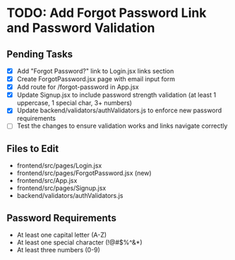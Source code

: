 # TODO: Add Forgot Password Link and Password Validation

## Pending Tasks
- [x] Add "Forgot Password?" link to Login.jsx links section
- [x] Create ForgotPassword.jsx page with email input form
- [x] Add route for /forgot-password in App.jsx
- [x] Update Signup.jsx to include password strength validation (at least 1 uppercase, 1 special char, 3+ numbers)
- [x] Update backend/validators/authValidators.js to enforce new password requirements
- [ ] Test the changes to ensure validation works and links navigate correctly

## Files to Edit
- frontend/src/pages/Login.jsx
- frontend/src/pages/ForgotPassword.jsx (new)
- frontend/src/App.jsx
- frontend/src/pages/Signup.jsx
- backend/validators/authValidators.js

## Password Requirements
- At least one capital letter (A-Z)
- At least one special character (!@#$%^&*)
- At least three numbers (0-9)
